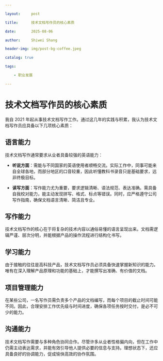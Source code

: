 ```yaml
---

layout:     post

title:      技术文档写作员的核心素质

date:       2025-08-06

author:     Shiwei Shang

header-img: img/post-bg-coffee.jpeg

catalog: true

tags:

    - 职业发展

---
```


# 技术文档写作员的核心素质

 

我自 2021 年起从事技术文档写作工作。通过这几年的实践与积累，我认为技术文档写作员应具备以下几项核心素质：

 

## 语言能力

 

技术文档写作通常要求从业者具备较强的英语能力：

 

- **听说方面**：需能与不同国家的英语使用者顺畅交流。实际工作中，同事可能来自全球各地，而部分地区的口音较重，因此听懂教科书录音只是基础要求，远非终极目标。

- **读写方面**：写作能力尤为重要，要求逻辑清晰、语法规范、表达准确。需具备自我校对能力，能主动发现拼写、格式、标点等错误。同时，应严格遵守公司写作指南，确保文档语言清晰、简洁且专业。

 

## 写作能力

 

技术文档写作的核心在于将复杂的技术内容以通俗易懂的语言呈现出来。文档需逻辑严谨、层次分明，并能根据产品的操作流程进行结构化书写。

 

## 学习能力

 

由于接触的往往是高科技产品，技术文档写作员必须具备快速掌握新知识的能力。唯有在深入理解产品原理和功能的基础上，才能撰写出准确、有价值的文档。

 

## 项目管理能力

 

在某些公司，一名写作员需负责多个产品的文档编写，而每个项目的截止时间可能不同。因此，合理安排工作优先级与时间进度，确保各项任务按时交付，是必不可少的能力。

 

## 沟通能力

 

技术文档写作需要与多种角色协同合作。尽管许多从业者性格偏内向，但在工作中仍需主动表达需求，并能有效引导他人提供必要的信息与支持。理想状态下，还应具备良好的协调能力，促成愉快高效的协作氛围。
